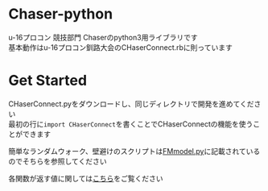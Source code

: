 # Chaser-python
u-16プロコン 競技部門 Chaserのpython3用ライブラリです  
基本動作はu-16プロコン釧路大会のCHaserConnect.rbに則っています

# Get Started
CHaserConnect.pyをダウンロードし、同じディレクトリで開発を進めてください  
最初の行に```import CHaserConnect```を書くことでCHaserConnectの機能を使うことができます

簡単なランダムウォーク、壁避けのスクリプトは[FMmodel.py](/src/FMmodel.py)に記載されているのでそちらを参照してください

各関数が返す値に関しては[こちら]()をご覧ください
